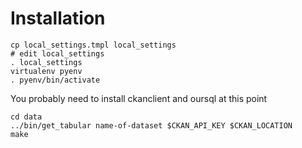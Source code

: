 
Installation
============

    cp local_settings.tmpl local_settings
    # edit local_settings
    . local_settings
    virtualenv pyenv
    . pyenv/bin/activate

You probably need to install ckanclient and oursql at this point

    cd data
    ../bin/get_tabular name-of-dataset $CKAN_API_KEY $CKAN_LOCATION
    make
